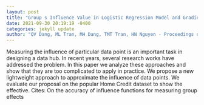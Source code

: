 ```yaml
--- 
layout: post 
title: "Group s Influence Value in Logistic Regression Model and Gradient Boosting Model" 
date: 2021-09-30 20:19:19 -0400 
categories: jekyll update 
author: "QV Dang, ML Tran, MH Dang, TMT Tran, HN Nguyen - Proceedings of Sixth , 2022" 
--- 
```

Measuring the influence of particular data point is an important task in designing a data hub. In recent years, several research works have addressed the problem. In this paper we analyze these approaches and show that they are too complicated to apply in practice. We propose a new lightweight approach to approximate the influence of data points. We evaluate our proposal on the popular Home Credit dataset to show the effective. Cites: On the accuracy of influence functions for measuring group effects